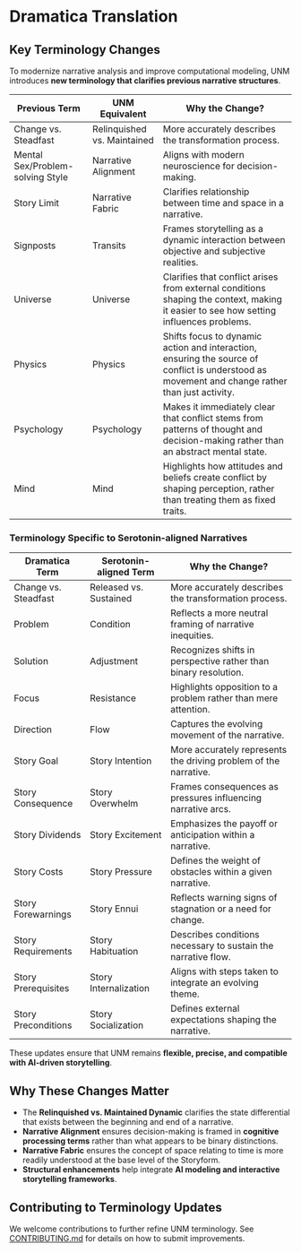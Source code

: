 # Dramatica Translation  

## Key Terminology Changes  
To modernize narrative analysis and improve computational modeling, UNM introduces **new terminology that clarifies previous narrative structures**.  

| **Previous Term**         | **UNM Equivalent**         | **Why the Change?**                                      |
|--------------------------|--------------------------|--------------------------------------------------------|
| Change vs. Steadfast     | Relinquished vs. Maintained | More accurately describes the transformation process. |
| Mental Sex/Problem-solving Style               | Narrative Alignment      | Aligns with modern neuroscience for decision-making.  |
| Story Limit               | Narrative Fabric      | Clarifies relationship between time and space in a narrative.  |
| Signposts                | Transits                 | Frames storytelling as a dynamic interaction between objective and subjective realities.       |
| Universe        | Universe        | Clarifies that conflict arises from external conditions shaping the context, making it easier to see how setting influences problems. |
| Physics        | Physics      | Shifts focus to dynamic action and interaction, ensuring the source of conflict is understood as movement and change rather than just activity. |
| Psychology     | Psychology      | Makes it immediately clear that conflict stems from patterns of thought and decision-making rather than an abstract mental state. |
| Mind           | Mind         | Highlights how attitudes and beliefs create conflict by shaping perception, rather than treating them as fixed traits. | 


### Terminology Specific to Serotonin-aligned Narratives

| **Dramatica Term**         | **Serotonin-aligned Term**         | **Why the Change?**                                      |
|--------------------------|--------------------------|--------------------------------------------------------|
| Change vs. Steadfast     | Released vs. Sustained | More accurately describes the transformation process. |
| Problem                            | Condition                          | Reflects a more neutral framing of narrative inequities. |
| Solution                           | Adjustment                         | Recognizes shifts in perspective rather than binary resolution. |
| Focus                              | Resistance                         | Highlights opposition to a problem rather than mere attention. |
| Direction                          | Flow                               | Captures the evolving movement of the narrative. |
| Story Goal                         | Story Intention                    | More accurately represents the driving problem of the narrative. |
| Story Consequence                  | Story Overwhelm                    | Frames consequences as pressures influencing narrative arcs. |
| Story Dividends                    | Story Excitement                   | Emphasizes the payoff or anticipation within a narrative. |
| Story Costs                        | Story Pressure                     | Defines the weight of obstacles within a given narrative. |
| Story Forewarnings                 | Story Ennui                        | Reflects warning signs of stagnation or a need for change. |
| Story Requirements                 | Story Habituation                  | Describes conditions necessary to sustain the narrative flow. |
| Story Prerequisites                | Story Internalization              | Aligns with steps taken to integrate an evolving theme. |
| Story Preconditions                | Story Socialization                | Defines external expectations shaping the narrative. |

These updates ensure that UNM remains **flexible, precise, and compatible with AI-driven storytelling**.

## Why These Changes Matter  
- The **Relinquished vs. Maintained Dynamic** clarifies the state differential that exists between the beginning and end of a narrative.  
- **Narrative Alignment** ensures decision-making is framed in **cognitive processing terms** rather than what appears to be binary distinctions.  
- **Narrative Fabric** ensures the concept of space relating to time is more readily understood at the base level of the Storyform.
- **Structural enhancements** help integrate **AI modeling and interactive storytelling frameworks**.  


## Contributing to Terminology Updates  
We welcome contributions to further refine UNM terminology. See [CONTRIBUTING.md](/CONTRIBUTING.md) for details on how to submit improvements.